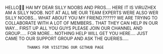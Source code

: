 




HELLO👋👋
HAI MY DEAR SILLY NOOBS AND PROS.... 
HERE IT IS VIRUZHEX AM A SILLY NOOB. NOT AT ALL ME OUR TEAM EXPERTS WERE ALSO WER SILLY NOOBS... 
WHAT ABOUT YOU MY FRIEND.?????? 
WE ARE TRYING TO COLLABORATE WITH A LOT OF MEMBERS.. THAT THEY CAN HELP IN OUR WAY... 
FIRST UP ALL YOU GUYS PLEASE JOIN OUR CHANNEL AND GROUP..... FOR MORE... 
NOTHING HELP WILL GET YOU HERE.... JUST CAME TO OUR SUPPORT GROUP AND ASK THE QUERIES..... 

               
               
              THANKS FOR VISITING OUR GITHUB PAGE
              
